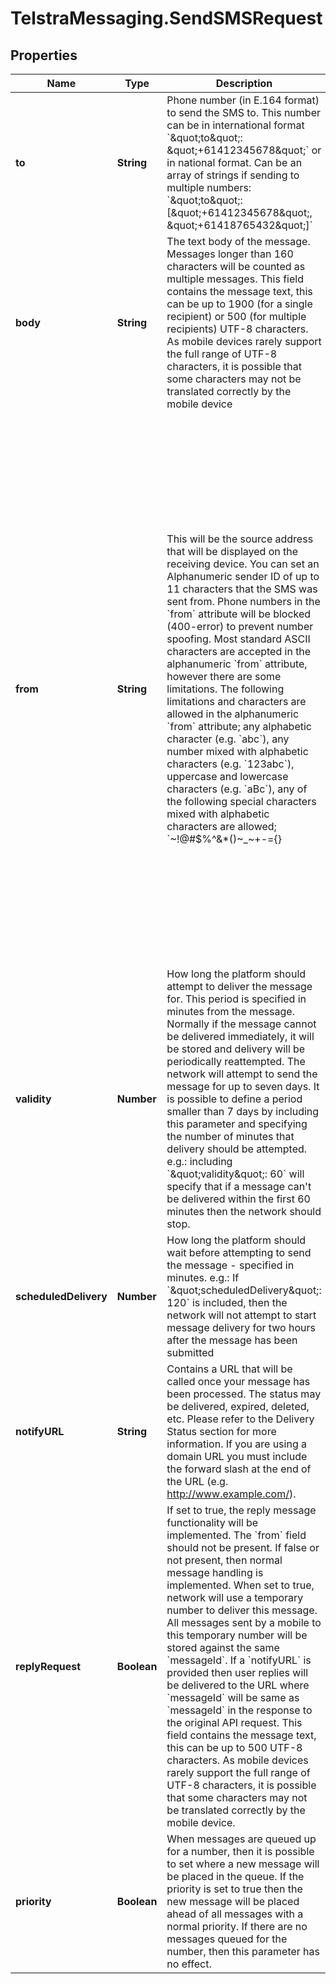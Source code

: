 # TelstraMessaging.SendSMSRequest

## Properties

Name | Type | Description | Notes
------------ | ------------- | ------------- | -------------
**to** | **String** | Phone number (in E.164 format) to send the SMS to. This number can be in international format &#x60;\&quot;to\&quot;: \&quot;+61412345678\&quot;&#x60; or in national format. Can be an array of strings if sending to multiple numbers: &#x60;\&quot;to\&quot;:[\&quot;+61412345678\&quot;, \&quot;+61418765432\&quot;]&#x60;  | 
**body** | **String** | The text body of the message. Messages longer than 160 characters will be counted as multiple messages. This field contains the message text, this can be up to 1900 (for a single recipient) or 500 (for multiple recipients) UTF-8 characters. As mobile devices rarely support the full range of UTF-8 characters, it is possible that some characters may not be translated correctly by the mobile device  | 
**from** | **String** | This will be the source address that will be displayed on the receiving device. You can set an Alphanumeric sender ID of up to 11 characters that the SMS was sent from. Phone numbers in the &#x60;from&#x60; attribute will be blocked (400-error) to prevent number spoofing.  Most standard ASCII characters are accepted in the alphanumeric &#x60;from&#x60; attribute, however there are some limitations. The following limitations and characters are allowed in the alphanumeric &#x60;from&#x60; attribute; any alphabetic character (e.g. &#x60;abc&#x60;), any number mixed with alphabetic characters (e.g. &#x60;123abc&#x60;), uppercase and lowercase characters (e.g. &#x60;aBc&#x60;), any of the following special characters mixed with alphabetic characters are allowed; &#x60;~!@#$%^&amp;*()~_~+-&#x3D;{}|[];&#39;?,./&#x60; (e.g. &#x60;abc~!@&#x60;), any combination of lowercase, uppercase, numeric or allowed special characters (e.g. &#x60;abc@#123DE&#x60;). All other characters, including spaces and extended ASCII characters, are not allowed (e.g. &#x60;&lt;&gt;:\&quot;\\&#x60;).  If attribute is not present, the service will use the mobile number associated with the application (in E.164 format).  If &#x60;replyRequest&#x60; is set to true, then this field should not be present.  This feature is only available on Telstra Account paid plans, not through Free Trials or credit card paid plans.  *Please note that Alphanumeric sender ID works for domestic, i.e. Australian, destinations only.*  | [optional] 
**validity** | **Number** | How long the platform should attempt to deliver the message for.  This period is specified in minutes from the message.  Normally if the message cannot be delivered immediately, it will be stored and delivery will be periodically reattempted. The network will attempt to send the message for up to seven days. It is possible to define a period smaller than 7 days by including this parameter and specifying the number of minutes that delivery should be attempted.  e.g.: including &#x60;\&quot;validity\&quot;: 60&#x60; will specify that if a message can&#39;t be delivered within the first 60 minutes then the network should stop.  | [optional] 
**scheduledDelivery** | **Number** | How long the platform should wait before attempting to send the message - specified in minutes.  e.g.: If &#x60;\&quot;scheduledDelivery\&quot;: 120&#x60; is included, then the network will not attempt to start message delivery for two hours after the message has been submitted  | [optional] 
**notifyURL** | **String** | Contains a URL that will be called once your message has been processed. The status may be delivered, expired, deleted, etc. Please refer to the Delivery Status section for more information.  If you are using a domain URL you must include the forward slash at the end of the URL (e.g. http://www.example.com/).  | [optional] 
**replyRequest** | **Boolean** | If set to true, the reply message functionality will be implemented. The &#x60;from&#x60; field should not be present.  If false or not present, then normal message handling is implemented.  When set to true, network will use a temporary number to deliver this message. All messages sent by a mobile to this temporary number will be stored against the same &#x60;messageId&#x60;. If a &#x60;notifyURL&#x60; is provided then user replies will be delivered to the URL where &#x60;messageId&#x60; will be same as &#x60;messageId&#x60; in the response to the original API request.  This field contains the message text, this can be up to 500 UTF-8 characters. As mobile devices rarely support the full range of UTF-8 characters, it is possible that some characters may not be translated correctly by the mobile device.  | [optional] 
**priority** | **Boolean** | When messages are queued up for a number, then it is possible to set where a new message will be placed in the queue. If the priority is set to true then the new message will be placed ahead of all messages with a normal priority. If there are no messages queued for the number, then this parameter has no effect.  | [optional] 


